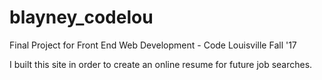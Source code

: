 # blayney_codelou
Final Project for Front End Web Development - Code Louisville Fall '17

I built this site in order to create an online resume for future job searches.
